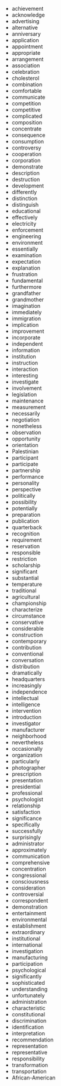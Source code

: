 - achievement
- acknowledge
- advertising
- alternative
- anniversary
- application
- appointment
- appropriate
- arrangement
- association
- celebration
- cholesterol
- combination
- comfortable
- communicate
- competition
- competitive
- complicated
- composition
- concentrate
- consequence
- consumption
- controversy
- cooperation
- corporation
- demonstrate
- description
- destruction
- development
- differently
- distinction
- distinguish
- educational
- effectively
- electricity
- enforcement
- engineering
- environment
- essentially
- examination
- expectation
- explanation
- frustration
- fundamental
- furthermore
- grandfather
- grandmother
- imagination
- immediately
- immigration
- implication
- improvement
- incorporate
- independent
- information
- institution
- instruction
- interaction
- interesting
- investigate
- involvement
- legislation
- maintenance
- measurement
- necessarily
- negotiation
- nonetheless
- observation
- opportunity
- orientation
- Palestinian
- participant
- participate
- partnership
- performance
- personality
- perspective
- politically
- possibility
- potentially
- preparation
- publication
- quarterback
- recognition
- requirement
- reservation
- responsible
- restriction
- scholarship
- significant
- substantial
- temperature
- traditional
- agricultural
- championship
- characterize
- circumstance
- conservative
- considerable
- construction
- contemporary
- contribution
- conventional
- conversation
- distribution
- dramatically
- headquarters
- increasingly
- independence
- intellectual
- intelligence
- intervention
- introduction
- investigator
- manufacturer
- neighborhood
- nevertheless
- occasionally
- organization
- particularly
- photographer
- prescription
- presentation
- presidential
- professional
- psychologist
- relationship
- satisfaction
- significance
- specifically
- successfully
- surprisingly
- administrator
- approximately
- communication
- comprehensive
- concentration
- congressional
- consciousness
- consideration
- controversial
- correspondent
- demonstration
- entertainment
- environmental
- establishment
- extraordinary
- institutional
- international
- investigation
- manufacturing
- participation
- psychological
- significantly
- sophisticated
- understanding
- unfortunately
- administration
- characteristic
- constitutional
- discrimination
- identification
- interpretation
- recommendation
- representation
- representative
- responsibility
- transformation
- transportation
- African-American
